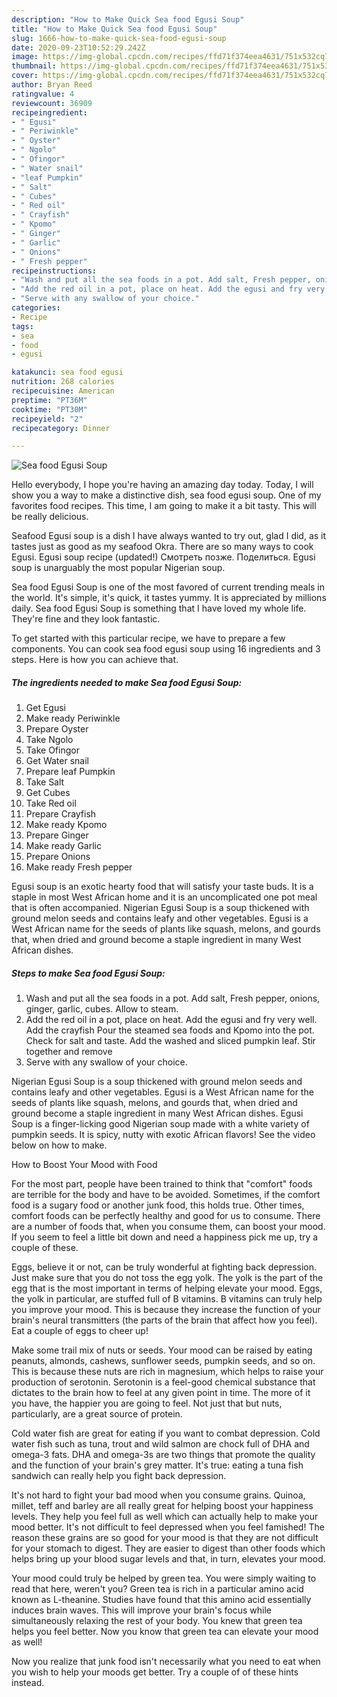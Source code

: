 ```yaml
---
description: "How to Make Quick Sea food Egusi Soup"
title: "How to Make Quick Sea food Egusi Soup"
slug: 1666-how-to-make-quick-sea-food-egusi-soup
date: 2020-09-23T10:52:29.242Z
image: https://img-global.cpcdn.com/recipes/ffd71f374eea4631/751x532cq70/sea-food-egusi-soup-recipe-main-photo.jpg
thumbnail: https://img-global.cpcdn.com/recipes/ffd71f374eea4631/751x532cq70/sea-food-egusi-soup-recipe-main-photo.jpg
cover: https://img-global.cpcdn.com/recipes/ffd71f374eea4631/751x532cq70/sea-food-egusi-soup-recipe-main-photo.jpg
author: Bryan Reed
ratingvalue: 4
reviewcount: 36909
recipeingredient:
- " Egusi"
- " Periwinkle"
- " Oyster"
- " Ngolo"
- " Ofingor"
- " Water snail"
- "leaf Pumpkin"
- " Salt"
- " Cubes"
- " Red oil"
- " Crayfish"
- " Kpomo"
- " Ginger"
- " Garlic"
- " Onions"
- " Fresh pepper"
recipeinstructions:
- "Wash and put all the sea foods in a pot. Add salt, Fresh pepper, onions, ginger, garlic, cubes. Allow to steam."
- "Add the red oil in a pot, place on heat. Add the egusi and fry very well. Add the crayfish Pour the steamed sea foods and Kpomo into the pot. Check for salt and taste. Add the washed and sliced pumpkin leaf. Stir together and remove"
- "Serve with any swallow of your choice."
categories:
- Recipe
tags:
- sea
- food
- egusi

katakunci: sea food egusi 
nutrition: 268 calories
recipecuisine: American
preptime: "PT36M"
cooktime: "PT30M"
recipeyield: "2"
recipecategory: Dinner

---
```



![Sea food Egusi Soup](https://img-global.cpcdn.com/recipes/ffd71f374eea4631/751x532cq70/sea-food-egusi-soup-recipe-main-photo.jpg)

Hello everybody, I hope you're having an amazing day today. Today, I will show you a way to make a distinctive dish, sea food egusi soup. One of my favorites food recipes. This time, I am going to make it a bit tasty. This will be really delicious.

Seafood Egusi soup is a dish I have always wanted to try out, glad I did, as it tastes just as good as my seafood Okra. There are so many ways to cook Egusi. Egusi soup recipe (updated!) Смотреть позже. Поделиться. Egusi soup is unarguably the most popular Nigerian soup.

Sea food Egusi Soup is one of the most favored of current trending meals in the world. It's simple, it's quick, it tastes yummy. It is appreciated by millions daily. Sea food Egusi Soup is something that I have loved my whole life. They're fine and they look fantastic.


To get started with this particular recipe, we have to prepare a few components. You can cook sea food egusi soup using 16 ingredients and 3 steps. Here is how you can achieve that.

<!--inarticleads1-->

##### The ingredients needed to make Sea food Egusi Soup:

1. Get  Egusi
1. Make ready  Periwinkle
1. Prepare  Oyster
1. Take  Ngolo
1. Take  Ofingor
1. Get  Water snail
1. Prepare leaf Pumpkin
1. Take  Salt
1. Get  Cubes
1. Take  Red oil
1. Prepare  Crayfish
1. Make ready  Kpomo
1. Prepare  Ginger
1. Make ready  Garlic
1. Prepare  Onions
1. Make ready  Fresh pepper


Egusi soup is an exotic hearty food that will satisfy your taste buds. It is a staple in most West African home and it is an uncomplicated one pot meal that is often accompanied. Nigerian Egusi Soup is a soup thickened with ground melon seeds and contains leafy and other vegetables. Egusi is a West African name for the seeds of plants like squash, melons, and gourds that, when dried and ground become a staple ingredient in many West African dishes. 

<!--inarticleads2-->

##### Steps to make Sea food Egusi Soup:

1. Wash and put all the sea foods in a pot. Add salt, Fresh pepper, onions, ginger, garlic, cubes. Allow to steam.
1. Add the red oil in a pot, place on heat. Add the egusi and fry very well. Add the crayfish Pour the steamed sea foods and Kpomo into the pot. Check for salt and taste. Add the washed and sliced pumpkin leaf. Stir together and remove
1. Serve with any swallow of your choice.


Nigerian Egusi Soup is a soup thickened with ground melon seeds and contains leafy and other vegetables. Egusi is a West African name for the seeds of plants like squash, melons, and gourds that, when dried and ground become a staple ingredient in many West African dishes. Egusi Soup is a finger-licking good Nigerian soup made with a white variety of pumpkin seeds. It is spicy, nutty with exotic African flavors! See the video below on how to make. 

How to Boost Your Mood with Food


For the most part, people have been trained to think that "comfort" foods are terrible for the body and have to be avoided. Sometimes, if the comfort food is a sugary food or another junk food, this holds true. Other times, comfort foods can be perfectly healthy and good for us to consume. There are a number of foods that, when you consume them, can boost your mood. If you seem to feel a little bit down and need a happiness pick me up, try a couple of these.

Eggs, believe it or not, can be truly wonderful at fighting back depression. Just make sure that you do not toss the egg yolk. The yolk is the part of the egg that is the most important in terms of helping elevate your mood. Eggs, the yolk in particular, are stuffed full of B vitamins. B vitamins can truly help you improve your mood. This is because they increase the function of your brain's neural transmitters (the parts of the brain that affect how you feel). Eat a couple of eggs to cheer up!

Make some trail mix of nuts or seeds. Your mood can be raised by eating peanuts, almonds, cashews, sunflower seeds, pumpkin seeds, and so on. This is because these nuts are rich in magnesium, which helps to raise your production of serotonin. Serotonin is a feel-good chemical substance that dictates to the brain how to feel at any given point in time. The more of it you have, the happier you are going to feel. Not just that but nuts, particularly, are a great source of protein.

Cold water fish are great for eating if you want to combat depression. Cold water fish such as tuna, trout and wild salmon are chock full of DHA and omega-3 fats. DHA and omega-3s are two things that promote the quality and the function of your brain's grey matter. It's true: eating a tuna fish sandwich can really help you fight back depression. 

It's not hard to fight your bad mood when you consume grains. Quinoa, millet, teff and barley are all really great for helping boost your happiness levels. They help you feel full as well which can actually help to make your mood better. It's not difficult to feel depressed when you feel famished! The reason these grains are so good for your mood is that they are not difficult for your stomach to digest. They are easier to digest than other foods which helps bring up your blood sugar levels and that, in turn, elevates your mood.

Your mood could truly be helped by green tea. You were simply waiting to read that here, weren't you? Green tea is rich in a particular amino acid known as L-theanine. Studies have found that this amino acid essentially induces brain waves. This will improve your brain's focus while simultaneously relaxing the rest of your body. You knew that green tea helps you feel better. Now you know that green tea can elevate your mood as well!

Now you realize that junk food isn't necessarily what you need to eat when you wish to help your moods get better. Try  a  couple of  of  these  hints  instead.

